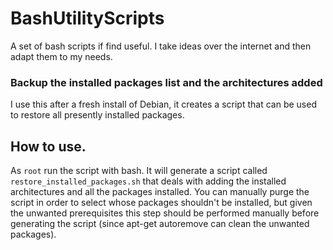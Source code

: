 # BashUtilityScripts
A set of bash scripts if find useful. I take ideas over the internet and then adapt them to my needs.

### Backup the installed packages list and the architectures added

I use this after a fresh install of Debian, it creates a script that can be used to restore all presently installed
packages.

## How to use.

As `root` run the script with bash. It will generate a script called `restore_installed_packages.sh` that 
deals with adding the installed architectures and all the packages installed. You can manually purge the script
in order to select whose packages shouldn't be installed, but given the unwanted prerequisites this step should
be performed manually before generating the script (since apt-get autoremove can clean the unwanted packages).


